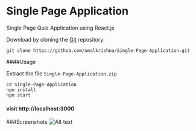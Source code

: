 # Single Page Application
Single Page Quiz Application using React.js



  Download by cloning the [Git](https://github.com/amalkrishna/Single-Page-Application) repository:

    git clone https://github.com/amalkrishna/Single-Page-Application.git

####Usage

Extract the file `Single-Page-Application.zip`

```
cd Single-Page-Application
npm install
npm start
```

#### visit http://localhost:3000


###Screenshots
  ![Alt text](http://i.imgur.com/fITdM91r.png "Screen1")
